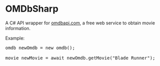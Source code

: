 # OMDbSharp
A C# API wrapper for <a href="http://omdbapi.com/" target="_blank">omdbapi.com</a>, a free web service to obtain movie information.

Example:

<pre>omdb newOmdb = new omdb();<br/>
movie newMovie = await newOmdb.getMovie("Blade Runner");</pre>
